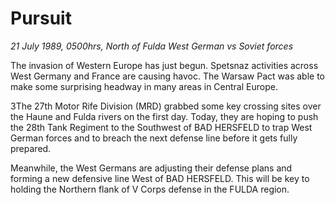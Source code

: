 # Pursuit

*21 July 1989, 0500hrs, North of Fulda   West German vs Soviet forces*



The invasion of Western Europe has just begun.  Spetsnaz activities across West Germany and France are causing havoc.  The Warsaw Pact was able to make some surprising headway in many areas in Central Europe. 

3The 27th Motor Rife Division (MRD) grabbed some key crossing sites over the Haune and Fulda rivers on the first day.  Today, they are hoping to push the 28th Tank Regiment to the Southwest of BAD HERSFELD to trap  West German forces and to breach the next defense line before it gets fully prepared. 

Meanwhile, the West Germans are adjusting their defense plans and forming a new defensive line West of BAD HERSFELD.  This will be key to holding the Northern flank of V Corps defense in the FULDA region.
